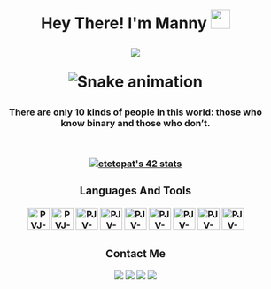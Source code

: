 <h1 align="center">Hey There! I'm Manny <img width="35" src=https://github.com/manny-unchained/manny-unchained/blob/main/resources/hi.gif></p>
<p align="center">	
<img src="https://readme-typing-svg.herokuapp.com/?color=%23E16797&size=23&center=true&lines=Student+Programmer+42Bangkok"></a>
</p>

![Snake animation](https://github.com/manny-unchained/manny-unchained/blob/main/resources/grid-snake.svg)
<br>
<h3 align="center">There are only 10 kinds of people in this world: those who know binary and those who don’t.
</p>
<br>

[![etetopat's 42 stats](https://badge.mediaplus.ma/levi/etetopat?1337Badge=off&UM6P=off)](https://github.com/oakoudad/badge42)

<div style="display: inline_block">
  <h3 align="center"> Languages And Tools </h3>
  <a href="https://www.cprogramming.com/" target="_blank" rel="noreferrer"> <img alt="PVJ-C" height="40" width="40" src="https://cdn.jsdelivr.net/gh/devicons/devicon/icons/c/c-original.svg" /></a>
  <a href="https://isocpp.org/" target="_blank" rel="noreferrer"> <img alt="PVJ-C++" width="40" height="40" src="https://cdn.jsdelivr.net/gh/devicons/devicon/icons/cplusplus/cplusplus-original.svg" /></a>
  <a href="https://docs.unrealengine.com/5.3/en-US" target="_blank" rel="noreferrer"> <img alt="PJV-Unreal Engine" height="40" width="40"
src="https://github.com/manny-unchained/manny-unchained/blob/main/resources/unreal-engine-white.svg" /></a>
  <a href="https://www.gnu.org/software/bash/" target="_blank" rel="noreferrer"> <img alt="PJV-Bash" height="40" width="40"
src="https://github.com/manny-unchained/manny-unchained/blob/main/resources/bash.svg" /></a>
  <a href="https://www.vim.org/" target="_blank" rel="noreferrer"><img alt="PJV-Vim" height="40" width="40" src="https://cdn.jsdelivr.net/gh/devicons/devicon/icons/vim/vim-original.svg" /></a>
  <a href="https://code.visualstudio.com/" target="_blank" rel="noreferrer"> <img alt="PJV-VS " height="40" width="40" src="https://cdn.jsdelivr.net/gh/devicons/devicon/icons/vscode/vscode-original.svg" /></a>
  <a href="https://visualstudio.microsoft.com/" target="_blank" rel="noreferrer"> <img alt="PJV-VS " height="40" width="40" src="https://cdn.jsdelivr.net/gh/devicons/devicon/icons/visualstudio/visualstudio-plain.svg" /></a>
  <a href="https://git-scm.com/" target="_blank" rel="noreferrer"><img alt="PJV-Git" height="40" width="40" src="https://cdn.jsdelivr.net/gh/devicons/devicon/icons/git/git-original.svg" /></a>
  <a href="https://www.linux.org/" target="_blank" rel="noreferrer"> <img alt="PJV-Linux" height="40" width="40" src="https://cdn.jsdelivr.net/gh/devicons/devicon/icons/linux/linux-original.svg" /></a>
</div>

<div style="display: inline_block">
  <h3 align="center"> Contact Me </h3>
  <a href= "https://linkedin.com/in/emmanueltetopata/" target="_blank"><img src="https://img.shields.io/badge/-LinkedIn-%230077B5?style=for-the-badge&logo=linkedin&logoColor=white" target="_blank"></a>
   <a href= "https://www.youtube.com/@unchain3d" target="_blank"><img src="https://img.shields.io/badge/YouTube-FF0000?style=for-the-badge&logo=youtube&logoColor=white" target="_blank"></a>
  <a href="https://www.instagram.com/manny_unchained" target="_blank"><img src="https://img.shields.io/badge/-Instagram-%23E4405F?style=for-the-badge&logo=instagram&logoColor=white" target="_blank"></a>
  <a href="https://www.twitter.com/manny_unchained" target="_blank"><img src="https://img.shields.io/badge/Twitter-1DA1F2?style=for-the-badge&logo=twitter&logoColor=white" target="_blank"></a>
</div>
